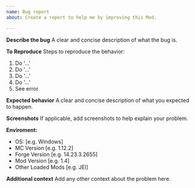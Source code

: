 ```yaml
---
name: Bug report
about: Create a report to help me by improving this Mod.

---
```


**Describe the bug**
A clear and concise description of what the bug is.

**To Reproduce**
Steps to reproduce the behavior:
1. Do '...'
2. Do '...'
3. Do '...'
4. Do '...'
5. See error

**Expected behavior**
A clear and concise description of what you expected to happen.

**Screenshots**
If applicable, add screenshots to help explain your problem.

**Enviroment:**
 - OS: [e.g. Windows]
 - MC Version [e.g. 1.12.2]
 - Forge Version [e.g. 14.23.3.2655]
 - Mod Version [e.g. 1.4]
 - Other Loaded Mods [e.g. JEI]

**Additional context**
Add any other context about the problem here.
